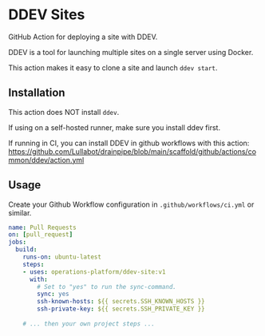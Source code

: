 # DDEV Sites

GitHub Action for deploying a site with DDEV.

DDEV is a tool for launching multiple sites on a single server using Docker.

This action makes it easy to clone a site and launch `ddev start`.

Installation
------------
This action does NOT install `ddev`. 

If using on a self-hosted runner, make sure you install ddev first.

If running in CI, you can install DDEV in github workflows with this action: https://github.com/Lullabot/drainpipe/blob/main/scaffold/github/actions/common/ddev/action.yml

Usage
-----

Create your Github Workflow configuration in `.github/workflows/ci.yml` or similar.

```yaml
name: Pull Requests
on: [pull_request]
jobs:
  build:
    runs-on: ubuntu-latest
    steps:
    - uses: operations-platform/ddev-site:v1
      with:
        # Set to "yes" to run the sync-command.
        sync: yes
        ssh-known-hosts: ${{ secrets.SSH_KNOWN_HOSTS }}
        ssh-private-key: ${{ secrets.SSH_PRIVATE_KEY }}
       
    # ... then your own project steps ...
```

